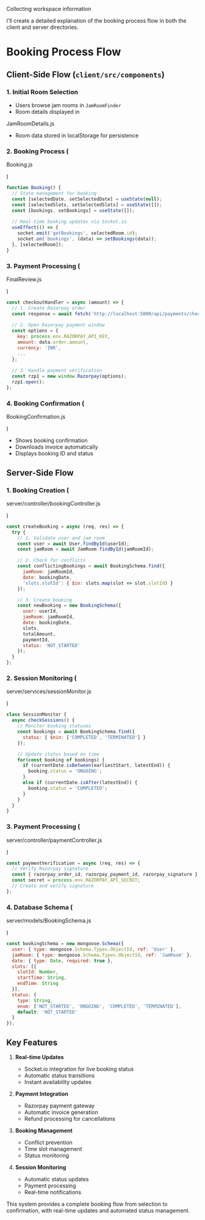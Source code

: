 Collecting workspace information

I'll create a detailed explanation of the booking process flow in both the client and server directories.

# Booking Process Flow

## Client-Side Flow (`client/src/components`)

### 1. Initial Room Selection
- Users browse jam rooms in `JamRoomFinder`
- Room details displayed in 

JamRoomDetails.js


- Room data stored in localStorage for persistence

### 2. Booking Process (

Booking.js

)
```javascript
function Booking() {
  // State management for booking
  const [selectedDate, setSelectedDate] = useState(null);
  const [selectedSlots, setSelectedSlots] = useState([]);
  const [bookings, setBookings] = useState([]);
  
  // Real-time booking updates via Socket.io
  useEffect(() => {
    socket.emit('getBookings', selectedRoom.id);
    socket.on('bookings', (data) => setBookings(data));
  }, [selectedRoom]);
}
```

### 3. Payment Processing (

FinalReview.js

)
```javascript
const checkoutHandler = async (amount) => {
  // 1. Create Razorpay order
  const response = await fetch('http://localhost:5000/api/payments/checkout', {...});
  
  // 2. Open Razorpay payment window
  const options = {
    key: process.env.RAZORPAY_API_KEY,
    amount: data.order.amount,
    currency: 'INR',
    ...
  };
  
  // 3. Handle payment verification
  const rzp1 = new window.Razorpay(options);
  rzp1.open();
};
```

### 4. Booking Confirmation (

BookingConfirmation.js

)
- Shows booking confirmation
- Downloads invoice automatically
- Displays booking ID and status

## Server-Side Flow

### 1. Booking Creation (

server/controller/bookingController.js

)
```javascript
const createBooking = async (req, res) => {
  try {
    // 1. Validate user and jam room
    const user = await User.findById(userId);
    const jamRoom = await JamRoom.findById(jamRoomId);

    // 2. Check for conflicts
    const conflictingBookings = await BookingSchema.find({
      jamRoom: jamRoomId,
      date: bookingDate,
      'slots.slotId': { $in: slots.map(slot => slot.slotId) }
    });

    // 3. Create booking
    const newBooking = new BookingSchema({
      user: userId,
      jamRoom: jamRoomId,
      date: bookingDate,
      slots,
      totalAmount,
      paymentId,
      status: 'NOT_STARTED'
    });
  }
};
```

### 2. Session Monitoring (

server/services/sessionMonitor.js

)
```javascript
class SessionMonitor {
  async checkSessions() {
    // Monitor booking statuses
    const bookings = await BookingSchema.find({
      status: { $nin: ['COMPLETED', 'TERMINATED'] }
    });

    // Update status based on time
    for(const booking of bookings) {
      if (currentDate.isBetween(earliestStart, latestEnd)) {
        booking.status = 'ONGOING';
      }
      else if (currentDate.isAfter(latestEnd)) {
        booking.status = 'COMPLETED';
      }
    }
  }
}
```

### 3. Payment Processing (

server/controller/paymentController.js

)
```javascript
const paymentVerification = async (req, res) => {
  // Verify Razorpay signature
  const { razorpay_order_id, razorpay_payment_id, razorpay_signature } = req.body;
  const secret = process.env.RAZORPAY_API_SECRET;
  // Create and verify signature
};
```

### 4. Database Schema (

server/models/BookingSchema.js

)
```javascript
const bookingSchema = new mongoose.Schema({
  user: { type: mongoose.Schema.Types.ObjectId, ref: 'User' },
  jamRoom: { type: mongoose.Schema.Types.ObjectId, ref: 'JamRoom' },
  date: { type: Date, required: true },
  slots: [{
    slotId: Number,
    startTime: String,
    endTime: String
  }],
  status: {
    type: String,
    enum: ['NOT_STARTED', 'ONGOING', 'COMPLETED', 'TERMINATED'],
    default: 'NOT_STARTED'
  }
});
```

## Key Features

1. **Real-time Updates**
   - Socket.io integration for live booking status
   - Automatic status transitions
   - Instant availability updates

2. **Payment Integration**
   - Razorpay payment gateway
   - Automatic invoice generation
   - Refund processing for cancellations

3. **Booking Management**
   - Conflict prevention
   - Time slot management
   - Status monitoring

4. **Session Monitoring**
   - Automatic status updates
   - Payment processing
   - Real-time notifications

This system provides a complete booking flow from selection to confirmation, with real-time updates and automated status management.